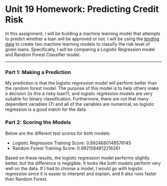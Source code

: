 # Unit 19 Homework: Predicting Credit Risk

In this assignment, I will be building a machine learning model that attempts to predict whether a loan will be approved or not. I will be using the [lending data](Resources/lending_data.csv) to create two machine learning models to classify the risk level of given loans. Specifically, I will be comparing a Logistic Regression model and Random Forest Classifier model.

<hr>

### **Part 1**: Making a Prediction
My prediction is that the logistic regression model will perform better than the random forest model. The purpose of this model is to help others make a decision (is this a risky loan?), and logistic regression models are very suitable for binary classification. Furthermore, there are not that many dependent variables (7) and all of the variables are numerical, so logistic regression is a good match for the data.

### **Part 2**: Scoring the Models
Below are the different test scores for both models:
- Logistic Regression Training Score: 0.9924680148576145
- Random Forest Training Score: 0.9921584812216261

Based on these results, the logistic regression model performs slightly better, but the difference is negigible. It looks like both models perform very well on the data. If I had to choose a model, I would go with logistic regression since it is easier to interpret and explain, and it also runs faster than Random Forest.
